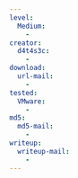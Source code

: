 ```yaml
---
level:
  Medium:
    -
creator:
  d4t4s3c:
    -
download:
  url-mail:
    -
tested:
  VMware:
    -
md5:
  md5-mail:
    -
writeup:
  writeup-mail:
    -
---
```


